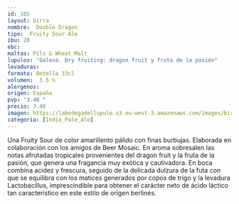 ```yaml
---
id: 105
layout: birra
nombre:  Double Dragon
tipo:  Fruity Sour Ale
ibu: 20
ebc:  
maltas: Pils & Wheat Malt
lupulos: "Galena. Dry fruiting: dragon fruit y fruta de la pasión"
levaduras:
formato: Botella 33cl
volumen:  3.5 %
alergenos: 
origen: España
pvp: "3.40 "
precio: 3.40
imagen: https://labodegadellupulo.s3.eu-west-3.amazonaws.com/images/birras/doubledragon.jpg
categoria: [India_Pale_Ale]
---
```

Una Fruity Sour de color amarillento pálido con finas burbujas. Elaborada en colaboración con los amigos de Beer Mosaic. En aroma sobresalen las notas afrutadas tropicales provenientes del dragon fruit y la fruta de la pasión, que genera una fragancia muy exótica y cautivadora. En boca combina acidez y frescura, seguido de la delicada dulzura de la futa con que se equilibra con los matices generados por copos de trigo y la levadura Lactobacillus, imprescindible para obtener el carácter neto de ácido láctico tan característico en este estilo de origen berlinés.